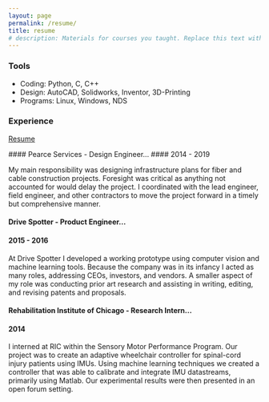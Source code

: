 ```yaml
---
layout: page
permalink: /resume/
title: resume
# description: Materials for courses you taught. Replace this text with your description.
---
```

### Tools

* Coding: Python, C, C++
* Design: AutoCAD, Solidworks, Inventor, 3D-Printing
* Programs: Linux, Windows, NDS

### Experience
<p>
  <a href=""></a><div class=""></div>
  <a href="https://alexanderhay2020.github.io/blob/master/assets/pdf/resume_hay_alexander.pdf"><div class="color-button">Resume</div></a>
</p>
#### Pearce Services - Design Engineer...
#### <su>2014 - 2019</su>

My main responsibility was designing infrastructure plans for fiber and cable construction projects. Foresight was critical as anything not accounted for would delay the project. I coordinated with the lead engineer, field engineer, and other contractors to move the project forward in a timely but comprehensive manner.

#### Drive Spotter - Product Engineer...
#### <su>2015 - 2016</su>

At Drive Spotter I developed a working prototype using computer vision and machine learning tools.
Because the company was in its infancy I acted as many roles, addressing CEOs, investors, and
vendors. A smaller aspect of my role was conducting prior art research and assisting in writing, editing, and revising patents and proposals.

#### Rehabilitation Institute of Chicago - Research Intern...
#### <su>2014</su>

I interned at RIC within the Sensory Motor Performance Program. Our project was to create an adaptive wheelchair controller for spinal-cord injury patients using IMUs. Using machine learning techniques we created a controller that was able to calibrate and integrate IMU datastreams, primarily using Matlab. Our experimental results were then presented in an open forum setting.
